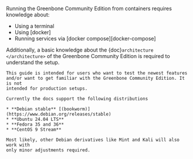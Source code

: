 Running the Greenbone Community Edition from containers requires knowledge about:

* Using a terminal
* Using [docker]
* Running services via [docker compose][docker-compose]

Additionally, a basic knowledge about the {doc}`architecture </architecture>`
of the Greenbone Community Edition is required to understand the setup.

```{note}
This guide is intended for users who want to test the newest features
and/or want to get familiar with the Greenbone Community Edition. It is not
intended for production setups.

Currently the docs support the following distributions

* **Debian stable** [(bookworm)](https://www.debian.org/releases/stable)
* **Ubuntu 24.04 LTS**
* **Fedora 35 and 36**
* **CentOS 9 Stream**

Most likely, other Debian derivatives like Mint and Kali will also work with
only minor adjustments required.
```
